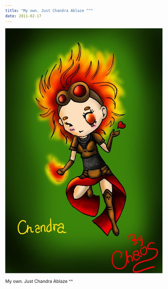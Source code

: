 ```yaml
---
title: "My own. Just Chandra Ablaze ^^"
date: 2011-02-17
---
```


![2011-02-17-6jkxa1ni.jpeg](/images/2011-02-17-6jkxa1ni.jpeg)

My own. Just Chandra Ablaze ^^ 